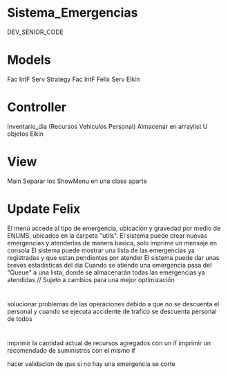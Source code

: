 # Sistema_Emergencias
DEV_SENIOR_CODE


# Models
Fac IntF Serv Strategy
Fac IntF Felix
Serv Elkin

# Controller
Inventario_dia (Recursos Vehiculos Personal) Almacenar en arraylist U objetos Elkin




# View
Main
Separar los ShowMenu en una clase aparte

# Update Felix
El menú accede al tipo de emergencia, ubicación y gravedad por medio de ENUMS, ubicados en la carpeta "utils".
El sistema puede crear nuevas emergencias y atenderlas de manera basica, solo imprime un mensaje en consola
El sistema puede mostrar una lista de las emergencias ya registradas y que estan pendientes por atender
El sistema puede dar unas breves estadisticas del dia
Cuando se atiende una emergencia pasa del "Queue" a una lista, donde se almacenarán todas las emergencias ya atendidas // Sujeto a cambios para una mejor optimización

#
solucionar problemas de las operaciones debido a que no se descuenta el personal y cuando se ejecuta accidente de trafico se descuenta personal de todos

#
imprimir la cantidad actual de recursos agregados con un if
imprimir un recomendado de suministros con el mismo if

hacer validacion de que si no hay una emergencia se corte